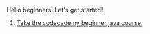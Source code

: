 Hello beginners! Let's get started!

1. [Take the codecademy beginner java course.](./Codecademy-Course-Learn-Java/)
